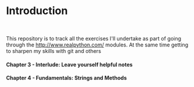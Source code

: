 # Introduction
<br>

This repository is to track all the exercises I'll undertake as part of going through
the http://www.realpython.com/ modules. At the same time getting to sharpen my skills with 
git and others


#### Chapter 3 - Interlude: Leave yourself helpful notes


#### Chapter 4 - Fundamentals: Strings and Methods


